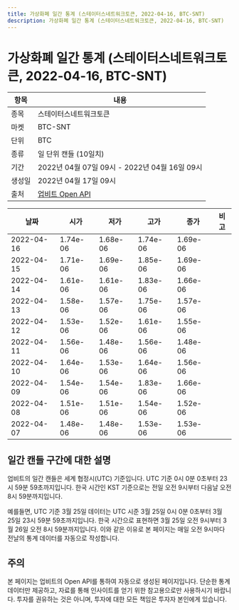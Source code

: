 ```yaml
---
title: 가상화폐 일간 통계 (스테이터스네트워크토큰, 2022-04-16, BTC-SNT)
description: 가상화폐 일간 통계 (스테이터스네트워크토큰, 2022-04-16, BTC-SNT)
---
```



가상화폐 일간 통계 (스테이터스네트워크토큰, 2022-04-16, BTC-SNT)
===

|항목|내용|
|--|--|
|종목|스테이터스네트워크토큰|
|마켓|BTC-SNT|
|단위|BTC|
|종류|일 단위 캔들 (10일치)|
|기간|2022년 04월 07일 09시 - 2022년 04월 16일 09시|
|생성일|2022년 04월 17일 09시|
|출처|[업비트 Open API](https://docs.upbit.com)|


|날짜|시가|저가|고가|종가|비고|
|--|--|--|--|--|--|
|2022-04-16|1.74e-06|1.68e-06|1.74e-06|1.69e-06|    |
|2022-04-15|1.71e-06|1.69e-06|1.85e-06|1.69e-06|    |
|2022-04-14|1.61e-06|1.61e-06|1.83e-06|1.66e-06|    |
|2022-04-13|1.58e-06|1.57e-06|1.75e-06|1.57e-06|    |
|2022-04-12|1.53e-06|1.52e-06|1.61e-06|1.55e-06|    |
|2022-04-11|1.56e-06|1.48e-06|1.56e-06|1.48e-06|    |
|2022-04-10|1.64e-06|1.53e-06|1.64e-06|1.56e-06|    |
|2022-04-09|1.54e-06|1.54e-06|1.83e-06|1.66e-06|    |
|2022-04-08|1.51e-06|1.51e-06|1.54e-06|1.52e-06|    |
|2022-04-07|1.48e-06|1.48e-06|1.53e-06|1.53e-06|    |


일간 캔들 구간에 대한 설명
---


업비트의 일간 캔들은 세계 협정시(UTC) 기준입니다. 
UTC 기준 0시 0분 0초부터 23시 59분 59초까지입니다. 
한국 시간인 KST 기준으로는 전일 오전 9시부터 다음날 오전 8시 59분까지입니다. 


예를들면, UTC 기준 3월 25일 데이터는 UTC 시준 3월 25일 0시 0분 0초부터 3월 25일 23시 59분 59초까지입니다. 
한국 시간으로 표현하면 3월 25일 오전 9시부터 3월 26일 오전 8시 59분까지입니다. 
이와 같은 이유로 본 페이지는 매일 오전 9시마다 전날의 통계 데이터를 자동으로 작성합니다. 


주의
---


본 페이지는 업비트의 Open API를 통하여 자동으로 생성된 페이지입니다. 
단순한 통계 데이터만 제공하고, 자료를 통해 인사이트를 얻기 위한 참고용으로만 사용하시기 바랍니다. 
투자를 권유하는 것은 아니며, 투자에 대한 모든 책임은 투자자 본인에게 있습니다. 
